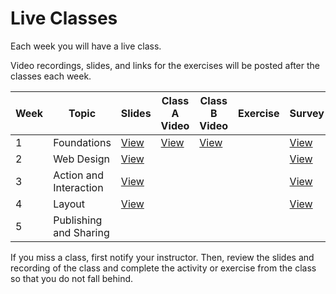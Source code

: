 # Live Classes

Each week you will have a live class.

Video recordings, slides, and links for the exercises will be posted after the classes each week.

<!-- TODO: Replace links as appropriate -->

| Week | Topic                  | Slides     | Class A Video | Class B Video | Exercise | Survey       |
| ---- | ---------------------- | ---------- | ------------- | ------------- | -------- | ------------ |
| 1    | Foundations            | [View][s1] | [View][v1a]   | [View][v1b]   |          | [View][sur1] |
| 2    | Web Design             | [View][s2] |               |               |          | [View][sur2] |
| 3    | Action and Interaction | [View][s3] |               |               |          | [View][sur3] |
| 4    | Layout                 | [View][s4] |               |               |          | [View][sur4] |
| 5    | Publishing and Sharing |            |               |               |          |              |

If you miss a class, first notify your instructor. Then, review the slides and
recording of the class and complete the activity or exercise from the class so that you do not fall behind.

[s1]: https://docs.google.com/presentation/d/1H1yHkulWSOeU4_OOqAID9ZngGIiwvXrdKDZzmkXv4oI/edit?usp=sharing
[s2]: https://docs.google.com/presentation/d/1CI1CfLkrKF9ip_NwlRFceo31qLcEqjaYFJvvZ1kihyw/edit?usp=sharing
[s3]: https://docs.google.com/presentation/d/1GSFefXUFeAqZIcag0m532N0kAQU3w0D-VfN7XDW22Eo/edit?usp=sharing
[s4]: https://docs.google.com/presentation/d/1du7uMS-UeoQ7ZCBN9641v19jtaTVCTLimaHZQzw6HTI/edit?usp=sharing
[v1a]: https://youtu.be/P5or2M-ZtrI
[v1b]: https://www.youtube.com/watch?v=xugTElKajzM
[e1]: https://www.youtube.com/embed/FdenvaWdkIA?start=1915
[e2]: https://youtu.be/RxELqwNp_Kg?t=1828
[e3]: https://youtu.be/TAXNkbas62g?t=1070
[sur1]: https://docs.google.com/forms/d/e/1FAIpQLSfEbvSJ1EYI6MYmu9WJxfwpXeWIeoATpEWTlO8fRoKF4ppOrw/viewform?usp=sf_link
[sur2]: https://docs.google.com/forms/d/e/1FAIpQLSfwduMaYaJQzMJu2BpXGWmmpjkjO-RN4gjFdYjD2T_94NdYqA/viewform?usp=sf_link
[sur3]: https://docs.google.com/forms/d/e/1FAIpQLSevuY0Z76veN-dn-S3PdtBaMa7LKHyDBR0f-SSK-QnKGbN_Pw/viewform?usp=sf_link
[sur4]: https://docs.google.com/forms/d/e/1FAIpQLSdZcQEEfK65XhhVv01Rkaz1m2TQ4G6g5AnQuMVVBezDg9DfHw/viewform?usp=sf_link
